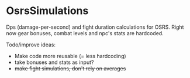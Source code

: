 # OsrsSimulations
Dps (damage-per-second) and fight duration calculations for OSRS.
Right now gear bonuses, combat levels and npc's stats are hardcoded.

Todo/improve ideas:
- Make code more reusable (= less hardcoding)
- take bonuses and stats as input?
- ~~make fight simulations, don't rely on averages~~
